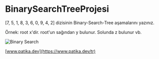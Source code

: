# BinarySearchTreeProjesi
[7, 5, 1, 8, 3, 6, 0, 9, 4, 2] dizisinin Binary-Search-Tree aşamalarını yazınız.

Örnek: root x'dir. root'un sağından y bulunur. Solunda z bulunur vb.

![Binary Search](D:/BinarySearchTree/a/sample3.png)

[www.patika.dev](https://www.patika.dev/tr)